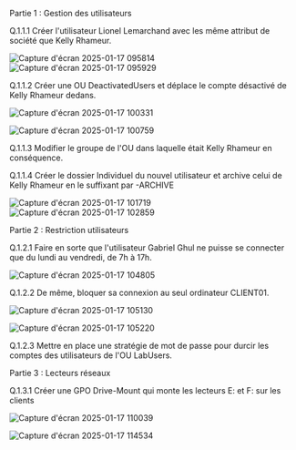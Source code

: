 Partie 1 : Gestion des utilisateurs

Q.1.1.1 Créer l'utilisateur Lionel Lemarchand avec les même attribut de société que Kelly Rhameur.

![Capture d'écran 2025-01-17 095814](https://github.com/user-attachments/assets/8762b0b1-5524-4410-8f48-d2f6f50b8250)
![Capture d'écran 2025-01-17 095929](https://github.com/user-attachments/assets/0452eaf2-8b09-489a-aabe-e8f93f42d44a)

Q.1.1.2 Créer une OU DeactivatedUsers et déplace le compte désactivé de Kelly Rhameur dedans.

![Capture d'écran 2025-01-17 100331](https://github.com/user-attachments/assets/62de6fdc-a024-449a-9d7c-3437473334fc)

![Capture d'écran 2025-01-17 100759](https://github.com/user-attachments/assets/9821c631-1956-4bee-8765-da137d98d2b2)

Q.1.1.3 Modifier le groupe de l'OU dans laquelle était Kelly Rhameur en conséquence.

Q.1.1.4 Créer le dossier Individuel du nouvel utilisateur et archive celui de Kelly Rhameur en le suffixant par -ARCHIVE

![Capture d'écran 2025-01-17 101719](https://github.com/user-attachments/assets/9eb4f340-fcfd-4947-89fe-7d2410e9f44f)
![Capture d'écran 2025-01-17 102859](https://github.com/user-attachments/assets/16146c10-a96a-49c3-9cd6-12c5eb64d728)

Partie 2 : Restriction utilisateurs

Q.1.2.1 Faire en sorte que l'utilisateur Gabriel Ghul ne puisse se connecter que du lundi au vendredi, de 7h à 17h.

![Capture d'écran 2025-01-17 104805](https://github.com/user-attachments/assets/48532887-d1e5-4659-ad72-e0256b94ad4f)

Q.1.2.2 De même, bloquer sa connexion au seul ordinateur CLIENT01.

![Capture d'écran 2025-01-17 105130](https://github.com/user-attachments/assets/75f36b0d-9d37-4278-8d84-c086049fefa0)

![Capture d'écran 2025-01-17 105220](https://github.com/user-attachments/assets/ca139880-6587-4417-8b2d-86d0c9ddf7e0)

Q.1.2.3 Mettre en place une stratégie de mot de passe pour durcir les comptes des utilisateurs de l'OU LabUsers.

Partie 3 : Lecteurs réseaux

Q.1.3.1 Créer une GPO Drive-Mount qui monte les lecteurs E: et F: sur les clients

![Capture d'écran 2025-01-17 110039](https://github.com/user-attachments/assets/8fb9ad48-e360-4c59-8fd6-1e54f2569d95)

![Capture d'écran 2025-01-17 114534](https://github.com/user-attachments/assets/2e6d9f88-a832-459b-8c26-cb2fc81f783f)

